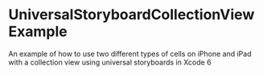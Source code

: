 UniversalStoryboardCollectionViewExample
========================================

An example of how to use two different types of cells on iPhone and iPad with a collection view using universal storyboards in Xcode 6
